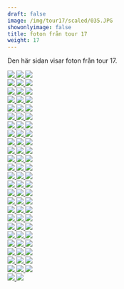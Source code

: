 ```yaml
---  
draft: false  
image: /img/tour17/scaled/035.JPG  
showonlyimage: false  
title: foton från tour 17  
weight: 17  
---
```


Den här sidan visar foton från tour 17.

<div class="col-md-8"> <div class="row">  
<a href="/img/tour17/scaled/001.JPG" data-toggle="lightbox"         data-gallery="example-gallery" class="col-sm-4">
<img src="/img/tour17/thumbs/001.JPG" class="img-fluid"> </a>  
<a href="/img/tour17/scaled/002.JPG" data-toggle="lightbox"         data-gallery="example-gallery" class="col-sm-4">
<img src="/img/tour17/thumbs/002.JPG" class="img-fluid"> </a>  
<a href="/img/tour17/scaled/003.JPG" data-toggle="lightbox"         data-gallery="example-gallery" class="col-sm-4">
<img src="/img/tour17/thumbs/003.JPG" class="img-fluid"> </a> </div>
<div class="row">  
<a href="/img/tour17/scaled/004.JPG" data-toggle="lightbox"         data-gallery="example-gallery" class="col-sm-4">
<img src="/img/tour17/thumbs/004.JPG" class="img-fluid"> </a>  
<a href="/img/tour17/scaled/005.JPG" data-toggle="lightbox"         data-gallery="example-gallery" class="col-sm-4">
<img src="/img/tour17/thumbs/005.JPG" class="img-fluid"> </a>  
<a href="/img/tour17/scaled/006.JPG" data-toggle="lightbox"         data-gallery="example-gallery" class="col-sm-4">
<img src="/img/tour17/thumbs/006.JPG" class="img-fluid"> </a> </div>
<div class="row">  
<a href="/img/tour17/scaled/007.JPG" data-toggle="lightbox"         data-gallery="example-gallery" class="col-sm-4">
<img src="/img/tour17/thumbs/007.JPG" class="img-fluid"> </a>  
<a href="/img/tour17/scaled/008.JPG" data-toggle="lightbox"         data-gallery="example-gallery" class="col-sm-4">
<img src="/img/tour17/thumbs/008.JPG" class="img-fluid"> </a>  
<a href="/img/tour17/scaled/009.JPG" data-toggle="lightbox"         data-gallery="example-gallery" class="col-sm-4">
<img src="/img/tour17/thumbs/009.JPG" class="img-fluid"> </a> </div>
<div class="row">  
<a href="/img/tour17/scaled/010.JPG" data-toggle="lightbox"         data-gallery="example-gallery" class="col-sm-4">
<img src="/img/tour17/thumbs/010.JPG" class="img-fluid"> </a>  
<a href="/img/tour17/scaled/011.JPG" data-toggle="lightbox"         data-gallery="example-gallery" class="col-sm-4">
<img src="/img/tour17/thumbs/011.JPG" class="img-fluid"> </a>  
<a href="/img/tour17/scaled/012.JPG" data-toggle="lightbox"         data-gallery="example-gallery" class="col-sm-4">
<img src="/img/tour17/thumbs/012.JPG" class="img-fluid"> </a> </div>
<div class="row">  
<a href="/img/tour17/scaled/013.JPG" data-toggle="lightbox"         data-gallery="example-gallery" class="col-sm-4">
<img src="/img/tour17/thumbs/013.JPG" class="img-fluid"> </a>  
<a href="/img/tour17/scaled/014.JPG" data-toggle="lightbox"         data-gallery="example-gallery" class="col-sm-4">
<img src="/img/tour17/thumbs/014.JPG" class="img-fluid"> </a>  
<a href="/img/tour17/scaled/015.JPG" data-toggle="lightbox"         data-gallery="example-gallery" class="col-sm-4">
<img src="/img/tour17/thumbs/015.JPG" class="img-fluid"> </a> </div>
<div class="row">  
<a href="/img/tour17/scaled/016.JPG" data-toggle="lightbox"         data-gallery="example-gallery" class="col-sm-4">
<img src="/img/tour17/thumbs/016.JPG" class="img-fluid"> </a>  
<a href="/img/tour17/scaled/017.JPG" data-toggle="lightbox"         data-gallery="example-gallery" class="col-sm-4">
<img src="/img/tour17/thumbs/017.JPG" class="img-fluid"> </a>  
<a href="/img/tour17/scaled/018.JPG" data-toggle="lightbox"         data-gallery="example-gallery" class="col-sm-4">
<img src="/img/tour17/thumbs/018.JPG" class="img-fluid"> </a> </div>
<div class="row">  
<a href="/img/tour17/scaled/019.JPG" data-toggle="lightbox"         data-gallery="example-gallery" class="col-sm-4">
<img src="/img/tour17/thumbs/019.JPG" class="img-fluid"> </a>  
<a href="/img/tour17/scaled/020.JPG" data-toggle="lightbox"         data-gallery="example-gallery" class="col-sm-4">
<img src="/img/tour17/thumbs/020.JPG" class="img-fluid"> </a>  
<a href="/img/tour17/scaled/021.JPG" data-toggle="lightbox"         data-gallery="example-gallery" class="col-sm-4">
<img src="/img/tour17/thumbs/021.JPG" class="img-fluid"> </a> </div>
<div class="row">  
<a href="/img/tour17/scaled/022.JPG" data-toggle="lightbox"         data-gallery="example-gallery" class="col-sm-4">
<img src="/img/tour17/thumbs/022.JPG" class="img-fluid"> </a>  
<a href="/img/tour17/scaled/023.JPG" data-toggle="lightbox"         data-gallery="example-gallery" class="col-sm-4">
<img src="/img/tour17/thumbs/023.JPG" class="img-fluid"> </a>  
<a href="/img/tour17/scaled/024.JPG" data-toggle="lightbox"         data-gallery="example-gallery" class="col-sm-4">
<img src="/img/tour17/thumbs/024.JPG" class="img-fluid"> </a> </div>
<div class="row">  
<a href="/img/tour17/scaled/025.JPG" data-toggle="lightbox"         data-gallery="example-gallery" class="col-sm-4">
<img src="/img/tour17/thumbs/025.JPG" class="img-fluid"> </a>  
<a href="/img/tour17/scaled/026.JPG" data-toggle="lightbox"         data-gallery="example-gallery" class="col-sm-4">
<img src="/img/tour17/thumbs/026.JPG" class="img-fluid"> </a>  
<a href="/img/tour17/scaled/027.JPG" data-toggle="lightbox"         data-gallery="example-gallery" class="col-sm-4">
<img src="/img/tour17/thumbs/027.JPG" class="img-fluid"> </a> </div>
<div class="row">  
<a href="/img/tour17/scaled/028.JPG" data-toggle="lightbox"         data-gallery="example-gallery" class="col-sm-4">
<img src="/img/tour17/thumbs/028.JPG" class="img-fluid"> </a>  
<a href="/img/tour17/scaled/029.JPG" data-toggle="lightbox"         data-gallery="example-gallery" class="col-sm-4">
<img src="/img/tour17/thumbs/029.JPG" class="img-fluid"> </a>  
<a href="/img/tour17/scaled/030.JPG" data-toggle="lightbox"         data-gallery="example-gallery" class="col-sm-4">
<img src="/img/tour17/thumbs/030.JPG" class="img-fluid"> </a> </div>
<div class="row">  
<a href="/img/tour17/scaled/031.JPG" data-toggle="lightbox"         data-gallery="example-gallery" class="col-sm-4">
<img src="/img/tour17/thumbs/031.JPG" class="img-fluid"> </a>  
<a href="/img/tour17/scaled/032.JPG" data-toggle="lightbox"         data-gallery="example-gallery" class="col-sm-4">
<img src="/img/tour17/thumbs/032.JPG" class="img-fluid"> </a>  
<a href="/img/tour17/scaled/033.JPG" data-toggle="lightbox"         data-gallery="example-gallery" class="col-sm-4">
<img src="/img/tour17/thumbs/033.JPG" class="img-fluid"> </a> </div>
<div class="row">  
<a href="/img/tour17/scaled/034.JPG" data-toggle="lightbox"         data-gallery="example-gallery" class="col-sm-4">
<img src="/img/tour17/thumbs/034.JPG" class="img-fluid"> </a>  
<a href="/img/tour17/scaled/035.JPG" data-toggle="lightbox"         data-gallery="example-gallery" class="col-sm-4">
<img src="/img/tour17/thumbs/035.JPG" class="img-fluid"> </a>  
<a href="/img/tour17/scaled/036.JPG" data-toggle="lightbox"         data-gallery="example-gallery" class="col-sm-4">
<img src="/img/tour17/thumbs/036.JPG" class="img-fluid"> </a> </div>
<div class="row">  
<a href="/img/tour17/scaled/037.JPG" data-toggle="lightbox"         data-gallery="example-gallery" class="col-sm-4">
<img src="/img/tour17/thumbs/037.JPG" class="img-fluid"> </a>  
<a href="/img/tour17/scaled/038.JPG" data-toggle="lightbox"         data-gallery="example-gallery" class="col-sm-4">
<img src="/img/tour17/thumbs/038.JPG" class="img-fluid"> </a>  
<a href="/img/tour17/scaled/039.JPG" data-toggle="lightbox"         data-gallery="example-gallery" class="col-sm-4">
<img src="/img/tour17/thumbs/039.JPG" class="img-fluid"> </a> </div>
<div class="row">  
<a href="/img/tour17/scaled/040.JPG" data-toggle="lightbox"         data-gallery="example-gallery" class="col-sm-4">
<img src="/img/tour17/thumbs/040.JPG" class="img-fluid"> </a>  
<a href="/img/tour17/scaled/041.JPG" data-toggle="lightbox"         data-gallery="example-gallery" class="col-sm-4">
<img src="/img/tour17/thumbs/041.JPG" class="img-fluid"> </a>  
<a href="/img/tour17/scaled/042.JPG" data-toggle="lightbox"         data-gallery="example-gallery" class="col-sm-4">
<img src="/img/tour17/thumbs/042.JPG" class="img-fluid"> </a> </div>
<div class="row">  
<a href="/img/tour17/scaled/043.JPG" data-toggle="lightbox"         data-gallery="example-gallery" class="col-sm-4">
<img src="/img/tour17/thumbs/043.JPG" class="img-fluid"> </a>  
<a href="/img/tour17/scaled/044.JPG" data-toggle="lightbox"         data-gallery="example-gallery" class="col-sm-4">
<img src="/img/tour17/thumbs/044.JPG" class="img-fluid"> </a>  
<a href="/img/tour17/scaled/045.JPG" data-toggle="lightbox"         data-gallery="example-gallery" class="col-sm-4">
<img src="/img/tour17/thumbs/045.JPG" class="img-fluid"> </a> </div>
<div class="row">  
<a href="/img/tour17/scaled/046.JPG" data-toggle="lightbox"         data-gallery="example-gallery" class="col-sm-4">
<img src="/img/tour17/thumbs/046.JPG" class="img-fluid"> </a>  
<a href="/img/tour17/scaled/047.JPG" data-toggle="lightbox"         data-gallery="example-gallery" class="col-sm-4">
<img src="/img/tour17/thumbs/047.JPG" class="img-fluid"> </a>  
<a href="/img/tour17/scaled/048.JPG" data-toggle="lightbox"         data-gallery="example-gallery" class="col-sm-4">
<img src="/img/tour17/thumbs/048.JPG" class="img-fluid"> </a> </div>
<div class="row">  
<a href="/img/tour17/scaled/049.JPG" data-toggle="lightbox"         data-gallery="example-gallery" class="col-sm-4">
<img src="/img/tour17/thumbs/049.JPG" class="img-fluid"> </a>  
<a href="/img/tour17/scaled/050.JPG" data-toggle="lightbox"         data-gallery="example-gallery" class="col-sm-4">
<img src="/img/tour17/thumbs/050.JPG" class="img-fluid"> </a>  
<a href="/img/tour17/scaled/051.JPG" data-toggle="lightbox"         data-gallery="example-gallery" class="col-sm-4">
<img src="/img/tour17/thumbs/051.JPG" class="img-fluid"> </a> </div>
<div class="row">  
<a href="/img/tour17/scaled/052.JPG" data-toggle="lightbox"         data-gallery="example-gallery" class="col-sm-4">
<img src="/img/tour17/thumbs/052.JPG" class="img-fluid"> </a>  
<a href="/img/tour17/scaled/053.JPG" data-toggle="lightbox"         data-gallery="example-gallery" class="col-sm-4">
<img src="/img/tour17/thumbs/053.JPG" class="img-fluid"> </a>  
<a href="/img/tour17/scaled/054.JPG" data-toggle="lightbox"         data-gallery="example-gallery" class="col-sm-4">
<img src="/img/tour17/thumbs/054.JPG" class="img-fluid"> </a> </div>
<div class="row">  
<a href="/img/tour17/scaled/055.JPG" data-toggle="lightbox"         data-gallery="example-gallery" class="col-sm-4">
<img src="/img/tour17/thumbs/055.JPG" class="img-fluid"> </a>  
<a href="/img/tour17/scaled/056.JPG" data-toggle="lightbox"         data-gallery="example-gallery" class="col-sm-4">
<img src="/img/tour17/thumbs/056.JPG" class="img-fluid"> </a>  
<a href="/img/tour17/scaled/057.JPG" data-toggle="lightbox"         data-gallery="example-gallery" class="col-sm-4">
<img src="/img/tour17/thumbs/057.JPG" class="img-fluid"> </a> </div>
<div class="row">  
<a href="/img/tour17/scaled/058.JPG" data-toggle="lightbox"         data-gallery="example-gallery" class="col-sm-4">
<img src="/img/tour17/thumbs/058.JPG" class="img-fluid"> </a>  
<a href="/img/tour17/scaled/059.JPG" data-toggle="lightbox"         data-gallery="example-gallery" class="col-sm-4">
<img src="/img/tour17/thumbs/059.JPG" class="img-fluid"> </a>  
<a href="/img/tour17/scaled/060.JPG" data-toggle="lightbox"         data-gallery="example-gallery" class="col-sm-4">
<img src="/img/tour17/thumbs/060.JPG" class="img-fluid"> </a> </div>
<div class="row">  
<a href="/img/tour17/scaled/061.JPG" data-toggle="lightbox"         data-gallery="example-gallery" class="col-sm-4">
<img src="/img/tour17/thumbs/061.JPG" class="img-fluid"> </a>  
<a href="/img/tour17/scaled/062.JPG" data-toggle="lightbox"         data-gallery="example-gallery" class="col-sm-4">
<img src="/img/tour17/thumbs/062.JPG" class="img-fluid"> </a>  
<a href="/img/tour17/scaled/063.JPG" data-toggle="lightbox"         data-gallery="example-gallery" class="col-sm-4">
<img src="/img/tour17/thumbs/063.JPG" class="img-fluid"> </a> </div>
<div class="row">  
<a href="/img/tour17/scaled/064.JPG" data-toggle="lightbox"         data-gallery="example-gallery" class="col-sm-4">
<img src="/img/tour17/thumbs/064.JPG" class="img-fluid"> </a>  
<a href="/img/tour17/scaled/065.JPG" data-toggle="lightbox"         data-gallery="example-gallery" class="col-sm-4">
<img src="/img/tour17/thumbs/065.JPG" class="img-fluid"> </a>  
<a href="/img/tour17/scaled/066.JPG" data-toggle="lightbox"         data-gallery="example-gallery" class="col-sm-4">
<img src="/img/tour17/thumbs/066.JPG" class="img-fluid"> </a> </div>
<div class="row">  
<a href="/img/tour17/scaled/067.JPG" data-toggle="lightbox"         data-gallery="example-gallery" class="col-sm-4">
<img src="/img/tour17/thumbs/067.JPG" class="img-fluid"> </a>  
<a href="/img/tour17/scaled/068.JPG" data-toggle="lightbox"         data-gallery="example-gallery" class="col-sm-4">
<img src="/img/tour17/thumbs/068.JPG" class="img-fluid"> </a>  
<a href="/img/tour17/scaled/069.JPG" data-toggle="lightbox"         data-gallery="example-gallery" class="col-sm-4">
<img src="/img/tour17/thumbs/069.JPG" class="img-fluid"> </a> </div>
<div class="row">  
<a href="/img/tour17/scaled/070.JPG" data-toggle="lightbox"         data-gallery="example-gallery" class="col-sm-4">
<img src="/img/tour17/thumbs/070.JPG" class="img-fluid"> </a>  
<a href="/img/tour17/scaled/071.JPG" data-toggle="lightbox"         data-gallery="example-gallery" class="col-sm-4">
<img src="/img/tour17/thumbs/071.JPG" class="img-fluid"> </a>  
<a href="/img/tour17/scaled/072.JPG" data-toggle="lightbox"         data-gallery="example-gallery" class="col-sm-4">
<img src="/img/tour17/thumbs/072.JPG" class="img-fluid"> </a> </div>
<div class="row">  
<a href="/img/tour17/scaled/073.JPG" data-toggle="lightbox"         data-gallery="example-gallery" class="col-sm-4">
<img src="/img/tour17/thumbs/073.JPG" class="img-fluid"> </a>  
<a href="/img/tour17/scaled/074.JPG" data-toggle="lightbox"         data-gallery="example-gallery" class="col-sm-4">
<img src="/img/tour17/thumbs/074.JPG" class="img-fluid"> </a> </div>
</div>

